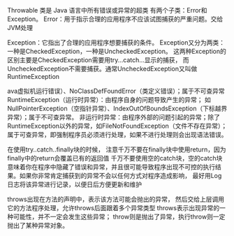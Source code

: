 Throwable 类是 Java 语言中所有错误或异常的超类
有两个子类：Error和Exception。
Error：用于指示合理的应用程序不应该试图捕获的严重问题。交给JVM处理

Exception：它指出了合理的应用程序想要捕获的条件。
Exception又分为两类：一种是CheckedException，一种是UncheckedException。
这两种Exception的区别主要是CheckedException需要用try...catch...显示的捕获，
而UncheckedException不需要捕获。通常UncheckedException又叫做RuntimeException

ava虚拟机运行错误）、NoClassDefFoundError（类定义错误）；属于不可查异常
RuntimeException（运行时异常）：由程序自身的问题导致产生的异常；
如NullPointerException（空指针异常）、IndexOutOfBoundsException（下标越界异常）；属于不可查异常。
非运行时异常：由程序外部的问题引起的异常；除了RuntimeException以外的异常，如FileNotFoundException（文件不存在异常）；
属于可查异常，即强制程序员必须进行处理，如果不进行处理则会出现语法错误。

在使用try..catch..finally块的时候，
注意千万不要在finally块中使用return，因为finally中的return会覆盖已有的返回值
千万不要使用空的catch块，空的catch块意味着你在程序中隐藏了错误和异常，并且很可能导致程序出现不可控的执行结果。如果你非常肯定捕获到的异常不会以任何方式对程序造成影响，
最好用Log日志将该异常进行记录，以便日后方便更新和维护

throws出现在方法的声明中，表示该方法可能会抛出的异常，
然后交给上层调用它的方法程序处理，允许throws后面跟着多个异常类型
throws表示出现异常的一种可能性，并不一定会发生这些异常；
throw则是抛出了异常，执行throw则一定抛出了某种异常对象。
